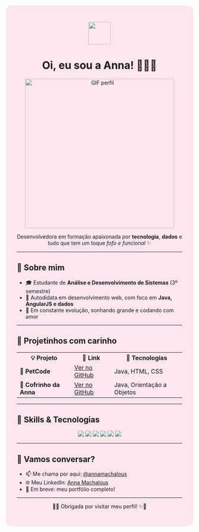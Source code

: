 <div style="background-color: #ffe6f0; padding: 30px; border-radius: 15px;">

<p align="center">
  <img src="https://emojicdn.elk.sh/🌸" width="60"/>
</p>

<h1 align="center">Oi, eu sou a Anna! 👩‍💻🌸</h1>

<p align="center">
  <img src="https://media3.giphy.com/media/v1.Y2lkPTc5MGI3NjExZGFoYm00MWx6M25mODc1MW05ankxNzYzdXpneWdmdHpsbjhua2F5MiZlcD12MV9pbnRlcm5hbF9naWZfYnlfaWQmY3Q9Zw/xT9IgzoKnwFNmISR8I/giphy.gif" alt="GIF perfil" width="400">
</p>

<p align="center">
  Desenvolvedora em formação apaixonada por <strong>tecnologia</strong>, <strong>dados</strong> e tudo que tem um toque <em>fofo e funcional</em> ✨
</p>

<hr>

<h2>💖 Sobre mim</h2>

<ul>
  <li>🎓 Estudante de <strong>Análise e Desenvolvimento de Sistemas</strong> (3º semestre)</li>
  <li>🧠 Autodidata em desenvolvimento web, com foco em <strong>Java, AngularJS e dados</strong></li>
  <li>🚀 Em constante evolução, sonhando grande e codando com amor</li>
</ul>

<hr>

<h2>💼 Projetinhos com carinho</h2>

<table>
  <tr>
    <th>💡 Projeto</th>
    <th>🔗 Link</th>
    <th>🧰 Tecnologias</th>
  </tr>
  <tr>
    <td>🐾 <strong>PetCode</strong></td>
    <td><a href="https://github.com/annamachalous/PetCode">Ver no GitHub</a></td>
    <td>Java, HTML, CSS</td>
  </tr>
  <tr>
    <td>🐷 <strong>Cofrinho da Anna</strong></td>
    <td><a href="https://github.com/annamachalous/CofrinhoDaAnna">Ver no GitHub</a></td>
    <td>Java, Orientação a Objetos</td>
  </tr>
</table>

<hr>

<h2>🧰 Skills & Tecnologias</h2>

<p align="center">
  <img src="https://img.shields.io/badge/Java-ED8B00?style=for-the-badge&logo=java&logoColor=white"/>
  <img src="https://img.shields.io/badge/AngularJS-DD0031?style=for-the-badge&logo=angularjs&logoColor=white"/>
  <img src="https://img.shields.io/badge/HTML5-E34F26?style=for-the-badge&logo=html5&logoColor=white"/>
  <img src="https://img.shields.io/badge/CSS3-1572B6?style=for-the-badge&logo=css3&logoColor=white"/>
  <img src="https://img.shields.io/badge/Git-F05032?style=for-the-badge&logo=git&logoColor=white"/>
  <img src="https://img.shields.io/badge/Dados📊-pink?style=for-the-badge"/>
</p>

<hr>

<h2>💬 Vamos conversar?</h2>

<ul>
  <li>📫 Me chama por aqui: <a href="https://github.com/annamachalous">@annamachalous</a></li>
  <li>🌐 Meu LinkedIn: <a href="https://www.linkedin.com/in/annamachalous/">Anna Machalous</a></li>
  <li>🧪 Em breve: meu portfólio completo!</li>
</ul>

<hr>

<p align="center">
  🌸✨ Obrigada por visitar meu perfil! ✨🌸
</p>

</div>

